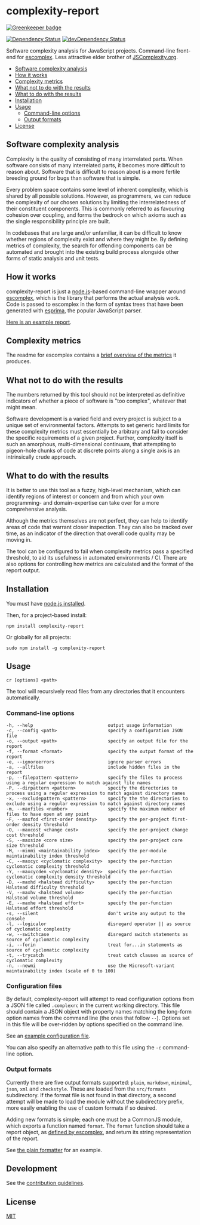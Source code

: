 # complexity-report

[![Greenkeeper badge](https://badges.greenkeeper.io/escomplex/complexity-report.svg)](https://greenkeeper.io/)

[![Dependency Status](https://david-dm.org/jared-stilwell/complexity-report.svg)](https://david-dm.org/jared-stilwell/complexity-report) [![devDependency Status](https://david-dm.org/jared-stilwell/complexity-report/dev-status.svg)](https://david-dm.org/jared-stilwell/complexity-report#info=devDependencies)

Software complexity analysis for JavaScript projects.
Command-line front-end for [escomplex].
Less attractive elder brother of [JSComplexity.org][jscomplexity].

* [Software complexity analysis](#software-complexity-analysis)
* [How it works](#how-it-works)
* [Complexity metrics](#complexity-metrics)
* [What not to do with the results](#what-not-to-do-with-the-results)
* [What to do with the results](#what-to-do-with-the-results)
* [Installation](#installation)
* [Usage](#usage)
    * [Command-line options](#command-line-options)
    * [Output formats](#output-formats)
* [License](#license)

## Software complexity analysis

Complexity is the quality of
consisting of many interrelated parts.
When software consists of many interrelated parts,
it becomes more difficult to reason about.
Software that is difficult to reason about
is a more fertile breeding ground for bugs
than software that is simple.

Every problem space contains some level of inherent complexity,
which is shared by all possible solutions.
However, as programmers,
we can reduce the complexity of our chosen solutions
by limiting the interrelatedness of their constituent components.
This is commonly referred to as favouring cohesion over coupling,
and forms the bedrock on which axioms
such as the single responsibility principle are built.

In codebases that are large and/or unfamiliar,
it can be difficult to know
whether regions of complexity exist
and where they might be.
By defining metrics of complexity,
the search for offending components can be automated
and brought into the existing build process
alongside other forms of static analysis
and unit tests.

## How it works

complexity-report is just
a [node.js][node]-based
command-line wrapper around [escomplex],
which is the library
that performs the actual analysis work.
Code is passed to escomplex
in the form of syntax trees
that have been generated
with [esprima],
the popular JavaScript parser.

[Here is an example report][eg].

## Complexity metrics

The readme for escomplex contains
a [brief overview of the metrics][metrics]
it produces.

## What not to do with the results

The numbers returned by this tool
should not be interpreted
as definitive indicators
of whether a piece of software
is "too complex",
whatever that might mean.

Software development is a varied field
and every project is subject
to a unique set of environmental factors.
Attempts to set generic hard limits
for these complexity metrics
must essentially be arbitrary
and fail to consider
the specific requirements
of a given project.
Further, complexity itself
is such an amorphous, multi-dimensional continuum,
that attempting to pigeon-hole chunks of code
at discrete points along a single axis
is an intrinsically crude approach.

## What to do with the results

It is better to use this tool
as a fuzzy, high-level mechanism,
which can identify regions of interest
or concern
and from which
your own programming- and domain-expertise
can take over
for a more comprehensive analysis.

Although the metrics themselves are not perfect,
they can help to identify areas of code
that warrant closer inspection.
They can also be tracked over time,
as an indicator of the direction
that overall code quality may be moving in.

The tool can be configured to fail
when complexity metrics pass a specified threshold,
to aid its usefulness in automated environments / CI.
There are also options
for controlling how metrics are calculated
and the format of the report output.

## Installation

You must have [node.js installed][nodeinstall].

Then, for a project-based install:

```
npm install complexity-report
```

Or globally for all projects:

```
sudo npm install -g complexity-report
```

## Usage

```
cr [options] <path>
```

The tool will recursively read files
from any directories that it encounters
automatically.

### Command-line options

```
-h, --help                            output usage information
-c, --config <path>                   specify a configuration JSON file
-o, --output <path>                   specify an output file for the report
-f, --format <format>                 specify the output format of the report
-e, --ignoreerrors                    ignore parser errors
-a, --allfiles                        include hidden files in the report
-p, --filepattern <pattern>           specify the files to process using a regular expression to match against file names
-P, --dirpattern <pattern>            specify the directories to process using a regular expression to match against directory names
-x, --excludepattern <pattern>        specify the the directories to exclude using a regular expression to match against directory names
-m, --maxfiles <number>               specify the maximum number of files to have open at any point
-F, --maxfod <first-order density>    specify the per-project first-order density threshold
-O, --maxcost <change cost>           specify the per-project change cost threshold
-S, --maxsize <core size>             specify the per-project core size threshold
-M, --minmi <maintainability index>   specify the per-module maintainability index threshold
-C, --maxcyc <cyclomatic complexity>  specify the per-function cyclomatic complexity threshold
-Y, --maxcycden <cyclomatic density>  specify the per-function cyclomatic complexity density threshold
-D, --maxhd <halstead difficulty>     specify the per-function Halstead difficulty threshold
-V, --maxhv <halstead volume>         specify the per-function Halstead volume threshold
-E, --maxhe <halstead effort>         specify the per-function Halstead effort threshold
-s, --silent                          don't write any output to the console
-l, --logicalor                       disregard operator || as source of cyclomatic complexity
-w, --switchcase                      disregard switch statements as source of cyclomatic complexity
-i, --forin                           treat for...in statements as source of cyclomatic complexity
-t, --trycatch                        treat catch clauses as source of cyclomatic complexity
-n, --newmi                           use the Microsoft-variant maintainability index (scale of 0 to 100)
```

### Configuration files

By default,
complexity-report will attempt
to read configuration options
from a JSON file
called `.complexrc`
in the current working directory.
This file should contain
a JSON object
with property names
matching the long-form
option names
from the command line
(the ones that follow `--`).
Options set in this file
will be over-ridden
by options specified
on the command line.

See an [example configuration file][egconfig].

You can also specify
an alternative path
to this file
using the `-c`
command-line option.

### Output formats

Currently there are five output formats supported:
`plain`,
`markdown`,
`minimal`,
`json`,
`xml`
and `checkstyle`.
These are loaded
from the `src/formats` subdirectory.
If the format file is not found
in that directory,
a second attempt will be made to load the module
without the subdirectory prefix,
more easily enabling the use of
custom formats if so desired.

Adding new formats is simple;
each one must be a CommonJS module,
which exports a function named `format`.
The `format` function
should take a report object,
as [defined by escomplex][format],
and return its string
representation of the report.

See [the plain formatter][plain]
for an example.

## Development

See the [contribution guidelines][contributions].

## License

[MIT][license]

[ci-image]: https://secure.travis-ci.org/jared-stilwell/complexity-report.png?branch=master
[ci-status]: http://travis-ci.org/#!/jared-stilwell/complexity-report
[escomplex]: https://github.com/jared-stilwell/escomplex/blob/master/METRICS.md
[jscomplexity]: http://jscomplexity.org/
[node]: http://nodejs.org/
[esprima]: http://esprima.org/
[eg]: https://github.com/jared-stilwell/complexity-report/blob/master/EXAMPLE.md
[metrics]: https://github.com/jared-stilwell/escomplex/blob/master/README.md#metrics
[nodeinstall]: http://nodejs.org/download
[egconfig]: https://github.com/jared-stilwell/complexity-report/blob/master/.complexrc.example
[format]: https://github.com/jared-stilwell/escomplex/blob/master/README.md#result
[plain]: https://github.com/jared-stilwell/complexity-report/blob/master/src/formats/plain.js
[contributions]: https://github.com/jared-stilwell/complexity-report/blob/master/CONTRIBUTING.md
[license]: https://github.com/jared-stilwell/complexity-report/blob/master/COPYING
